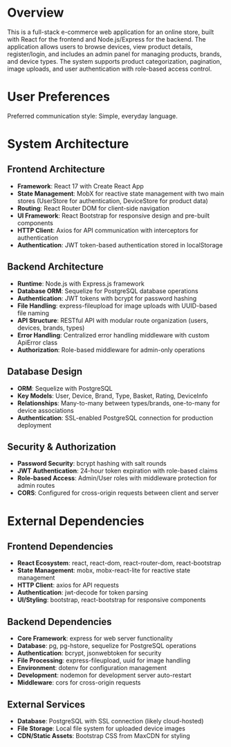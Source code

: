 # Overview

This is a full-stack e-commerce web application for an online store, built with React for the frontend and Node.js/Express for the backend. The application allows users to browse devices, view product details, register/login, and includes an admin panel for managing products, brands, and device types. The system supports product categorization, pagination, image uploads, and user authentication with role-based access control.

# User Preferences

Preferred communication style: Simple, everyday language.

# System Architecture

## Frontend Architecture
- **Framework**: React 17 with Create React App
- **State Management**: MobX for reactive state management with two main stores (UserStore for authentication, DeviceStore for product data)
- **Routing**: React Router DOM for client-side navigation
- **UI Framework**: React Bootstrap for responsive design and pre-built components
- **HTTP Client**: Axios for API communication with interceptors for authentication
- **Authentication**: JWT token-based authentication stored in localStorage

## Backend Architecture
- **Runtime**: Node.js with Express.js framework
- **Database ORM**: Sequelize for PostgreSQL database operations
- **Authentication**: JWT tokens with bcrypt for password hashing
- **File Handling**: express-fileupload for image uploads with UUID-based file naming
- **API Structure**: RESTful API with modular route organization (users, devices, brands, types)
- **Error Handling**: Centralized error handling middleware with custom ApiError class
- **Authorization**: Role-based middleware for admin-only operations

## Database Design
- **ORM**: Sequelize with PostgreSQL
- **Key Models**: User, Device, Brand, Type, Basket, Rating, DeviceInfo
- **Relationships**: Many-to-many between types/brands, one-to-many for device associations
- **Authentication**: SSL-enabled PostgreSQL connection for production deployment

## Security & Authorization
- **Password Security**: bcrypt hashing with salt rounds
- **JWT Authentication**: 24-hour token expiration with role-based claims
- **Role-based Access**: Admin/User roles with middleware protection for admin routes
- **CORS**: Configured for cross-origin requests between client and server

# External Dependencies

## Frontend Dependencies
- **React Ecosystem**: react, react-dom, react-router-dom, react-bootstrap
- **State Management**: mobx, mobx-react-lite for reactive state management
- **HTTP Client**: axios for API requests
- **Authentication**: jwt-decode for token parsing
- **UI/Styling**: bootstrap, react-bootstrap for responsive components

## Backend Dependencies
- **Core Framework**: express for web server functionality
- **Database**: pg, pg-hstore, sequelize for PostgreSQL operations
- **Authentication**: bcrypt, jsonwebtoken for security
- **File Processing**: express-fileupload, uuid for image handling
- **Environment**: dotenv for configuration management
- **Development**: nodemon for development server auto-restart
- **Middleware**: cors for cross-origin requests

## External Services
- **Database**: PostgreSQL with SSL connection (likely cloud-hosted)
- **File Storage**: Local file system for uploaded device images
- **CDN/Static Assets**: Bootstrap CSS from MaxCDN for styling